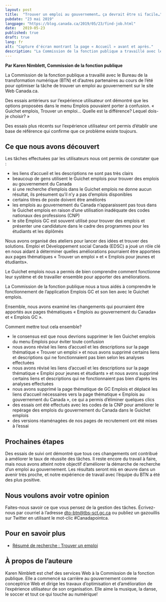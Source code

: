 ```yaml
---
layout: post
title:  "Trouver un emploi au gouvernement… ça devrait être si facile…"
pubdate: "23 mai 2019"
langpage: "https://blog.canada.ca/2019/05/23/find-job.html"
date:   2019-05-23
published: true
draft: true
lang: fr
alt: "Capture d'écran montrant la page « Accueil » avant et après."
description: "La Commission de la fonction publique a travaillé avec le Bureau de la transformation numérique (BTN) et d’autres partenaires au cours de l’été pour optimiser la tâche de trouver un emploi au gouvernement sur le site Web Canada.ca."
---
```


**Par Karen Nimblett, Commission de la fonction publique**

La Commission de la fonction publique a travaillé avec le Bureau de la transformation numérique (BTN) et d’autres partenaires au cours de l’été pour optimiser la tâche de trouver un emploi au gouvernement sur le site Web Canada.ca.

Des essais antérieurs sur l’expérience utilisateur ont démontré que les options proposées dans le menu Emplois pouvaient porter à confusion. « Guichet emplois, Trouver un emploi… Quelle est la différence? Lequel dois-je choisir? »

Des essais plus récents sur l’expérience utilisateur ont permis d’établir une base de référence qui confirme que ce problème existe toujours.

## Ce que nous avons découvert

Les tâches effectuées par les utilisateurs nous ont permis de constater que :
* les liens d’accueil et les descriptions ne sont pas très clairs
* beaucoup de gens utilisent le Guichet emplois pour trouver des emplois au gouvernement du Canada
* si une recherche d’emplois dans le Guichet emplois ne donne aucun résultat, ils présument qu’il n’y a pas d’emplois disponibles
* certains titres de poste doivent être améliorés
* les emplois au gouvernement du Canada n’apparaissent pas tous dans le Guichet emplois en raison d’une utilisation inadéquate des codes nationaux des professions (CNP)
* le site Emplois GC est souvent utilisé pour trouver des emplois et présenter une candidature dans le cadre des programmes pour les étudiants et les diplômés

Nous avons organisé des ateliers pour lancer des idées et trouver des solutions. Emploi et Développement social Canada (EDSC) a joué un rôle clé en nous aidant à déterminer quelles améliorations pourraient être apportées aux pages thématiques « Trouver un emploi » et « Emplois pour jeunes et étudiants».

Le Guichet emplois nous a permis de bien comprendre comment fonctionne leur système et de travailler ensemble pour apporter des améliorations.

La Commission de la fonction publique nous a tous aidés à comprendre le fonctionnement de l’application Emplois GC et son lien avec le Guichet emplois.

Ensemble, nous avons examiné les changements qui pourraient être apportés aux pages thématiques « Emplois au gouvernement du Canada»  et « Emplois GC ».

Comment mettre tout cela ensemble?
* le consensus est que nous devrions supprimer le lien Guichet emplois du menu Emplois pour éviter toute confusion
* nous avons révisé les liens d’accueil et les descriptions sur la page thématique « Trouver un emploi » et nous avons supprimé certains liens et descriptions qui ne fonctionnaient pas bien selon les analyses effectuées
* nous avons révisé les liens d’accueil et les descriptions sur la page thématique « Emploi pour jeunes et étudiants » et nous avons supprimé certains liens et descriptions qui ne fonctionnaient pas bien d’après les analyses effectuées
* nous avons supprimé la page thématique de GC Emplois et déplacé les liens d’accueil nécessaires vers la page thématique « Emplois au gouvernement du Canada », ce qui a permis d’éliminer quelques clics
* des essais ont été effectués avec les codes de la CNP pour améliorer le repérage des emplois du gouvernement du Canada dans le Guichet emplois
* des versions réaménagées de nos pages de recrutement ont été mises à l’essai

## Prochaines étapes

Des essais de suivi ont démontré que tous ces changements ont contribué à améliorer le taux de réussite des tâches. Il reste encore du travail à faire, mais nous avons atteint notre objectif d’améliorer la démarche de recherche d’un emploi au gouvernement. Les résultats seront mis en œuvre dans un avenir très proche, et notre expérience de travail avec l’équipe du BTN a été des plus positive.


## Nous voulons avoir votre opinion

Faites-nous savoir ce que vous pensez de la gestion des tâches. Écrivez-nous par courriel à l’adresse [dto-btn@tbs-sct.gc.ca](mailto:dto-btn@tbs-sct.gc.ca) ou publiez un gazouillis sur Twitter en utilisant le mot-clic #Canadapointca.

## Pour en savoir plus

* [Résumé de recherche : Trouver un emploi ](https://blogue.canada.ca/resumes-recherche/trouver-emploi-resume-recherche.html)

## À propos de l’auteure

Karen Nimblett est chef des services Web à la Commission de la fonction publique. Elle a commencé sa carrière au gouvernement comme conceptrice Web et dirige les travaux d’optimisation et d’amélioration de l’expérience utilisateur de son organisation. Elle aime la musique, la danse, le soccer et tout ce qui touche au numérique!
